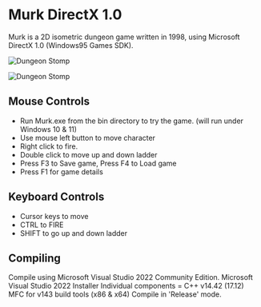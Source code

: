# Murk DirectX 1.0

Murk is a 2D isometric dungeon game written in 1998, using Microsoft DirectX 1.0 (Windows95 Games SDK).

![Dungeon Stomp](../main/artwork/murk256.jpg)

![Dungeon Stomp](../main/artwork/Murk01.jpg)

## Mouse Controls

* Run Murk.exe from the bin directory to try the game. (will run under Windows 10 & 11)
* Use mouse left button to move character
* Right click to fire.
* Double click to move up and down ladder
* Press F3 to Save game, Press F4 to Load game 
* Press F1 for game details

## Keyboard Controls
 
* Cursor keys to move
* CTRL to FIRE
* SHIFT to go up and down ladder

## Compiling

Compile using Microsoft Visual Studio 2022 Community Edition. 
Microsoft Visual Studio 2022 Installer Individual components = C++ v14.42 (17.12) MFC for v143 build tools (x86 & x64)
Compile in 'Release' mode.

